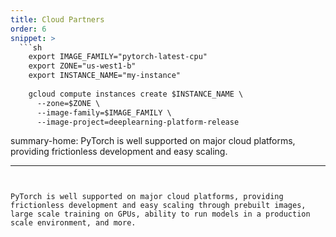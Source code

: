 ```yaml
---
title: Cloud Partners
order: 6
snippet: >
  ```sh
    export IMAGE_FAMILY="pytorch-latest-cpu"
    export ZONE="us-west1-b"
    export INSTANCE_NAME="my-instance"
    
    gcloud compute instances create $INSTANCE_NAME \
      --zone=$ZONE \
      --image-family=$IMAGE_FAMILY \
      --image-project=deeplearning-platform-release
  ```

summary-home: PyTorch is well supported on major cloud platforms, providing frictionless development and easy scaling.

---
```


PyTorch is well supported on major cloud platforms, providing frictionless development and easy scaling through prebuilt images, large scale training on GPUs, ability to run models in a production scale environment, and more.

